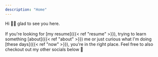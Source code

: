 ```yaml
---
description: "Home"
---
```


Hi 👋🏻 glad to see you here.
<br/>  
If you're looking for [my resume]({{< ref "resume" >}}), trying to learn something [about]({{< ref "about" >}}) me or just curious what I'm doing [these days]({{< ref "now" >}}), you're in the right place. Feel free to also checkout out my other socials below 📲